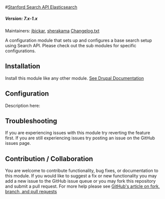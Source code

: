 #[Stanford Search API Elasticsearch](https://github.com/SU-SWS/stanford_search_api/modules/stanford_search_api_elastic)
##### Version: 7.x-1.x

Maintainers: [jbickar](https://github.com/jbickar), [sherakama](https://github.com/sherakama)
[Changelog.txt](CHANGELOG.txt)

A configuration module that sets up and configures a base search setup using Search API. Please check out the sub modules for specific configurations.

Installation
---

Install this module like any other module. [See Drupal Documentation](https://drupal.org/documentation/install/modules-themes/modules-7)

Configuration
---

Description here:

Troubleshooting
---

If you are experiencing issues with this module try reverting the feature first. If you are still experiencing issues try posting an issue on the GitHub issues page.

Contribution / Collaboration
---

You are welcome to contribute functionality, bug fixes, or documentation to this module. If you would like to suggest a fix or new functionality you may add a new issue to the GitHub issue queue or you may fork this repository and submit a pull request. For more help please see [GitHub's article on fork, branch, and pull requests](https://help.github.com/articles/using-pull-requests)
